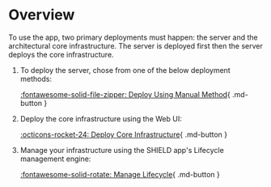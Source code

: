 # Overview

To use the app, two primary deployments must happen: the server and the architectural core infrastructure.
The server is deployed first then the server deploys the core infrastructure.

1. To deploy the server, chose from one of the below deployment methods:<br>
    <!-- [:simple-microsoftazure: Deploy Using Azure Marketplace](Deployment/Azure-Marketplace/){ .md-button } -->

    [:fontawesome-solid-file-zipper: Deploy Using Manual Method](Deployment\Manual-Deployment.md){ .md-button }

2. Deploy the core infrastructure using the Web UI:<br>

    [:octicons-rocket-24: Deploy Core Infrastructure](../Deploy/Usage-Guide.md){ .md-button }

3. Manage your infrastructure using the SHIELD app's Lifecycle management engine:<br>

    [:fontawesome-solid-rotate: Manage Lifecycle](../Defend/Usage-Guide/index.md){ .md-button }
